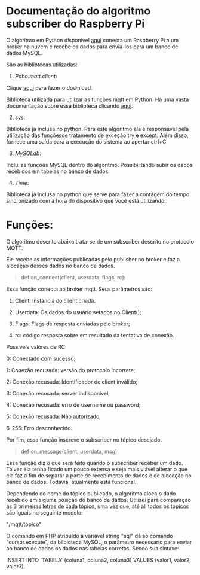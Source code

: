 # Documentação do algoritmo subscriber do Raspberry Pi

O algoritmo em Python disponível [aqui](https://github.com/Marcusharu/marcus.gc/blob/master/projeto_estacao/servidor/raspberrypi/subscriber.py) conecta um Raspberry Pi a um broker na nuvem e recebe os dados para enviá-los para um banco de dados MySQL.


São as bibliotecas utilizadas:

1. *Paho.mqtt.client*:

Clique [aqui](https://github.com/eclipse/paho.mqtt.python) para fazer o download.

Biblioteca utilizada para utilizar as funções mqtt em Python. Há uma vasta documentação sobre essa biblioteca clicando [aqui](http://www.steves-internet-guide.com/into-mqtt-python-client/).



2. *sys*:

Biblioteca já inclusa no python. Para este algoritmo ela é responsável pela utilização das funçõesde tratamento de exceção try e except. Além disso, fornece uma saída para a execução do sistema ao apertar ctrl+C.


3. *MySQLdb*:

Inclui as funções MySQL dentro do algoritmo. Possibilitando subir os dados recebidos em tabelas no banco de dados.


4. *Time*:

Biblioteca já inclusa no python que serve para fazer a contagem do tempo sincronizado com a hora do dispositivo que você está utilizando.



# Funções:
O algoritmo descrito abaixo trata-se de um subscriber descrito no protocolo MQTT.

Ele recebe as informações publicadas pelo publisher no broker e faz a alocação desses dados no banco de dados.


> def on_connect(client, userdata, flags, rc):

Essa função conecta ao broker mqtt. Seus parâmetros são:

1. Client: Instância do client criada.

2. Userdata: Os dados do usuário setados no Client();

3. Flags: Flags de resposta enviadas pelo  broker;

4. rc: código resposta sobre em resultado da tentativa de conexão.

Possíveis valores de RC:

0: Conectado com sucesso;

1: Conexão recusada: versão do protocolo incorreta;

2: Conexão recusada: Identificador de client inválido;

3: Conexão recusada: server indisponível;

4: Conexão recusada: erro de username ou password;

5: Conexão recusada: Não autorizado;

6-255: Erro desconhecido.


Por fim, essa função inscreve o subscriber no tópico desejado.


> def on_message(client, userdata, msg)


Essa função diz o que será feito quando o subscriber receber um dado.
Talvez ela tenha ficado um pouco extensa e seja mais viável alterar o que ela faz a fim de separar a parte de recebimento de dados e de alocação no banco de dados. Todavia, atualmente está funcional.


Dependendo do nome do tópico publicado, o algoritmo aloca o dado recebido em alguma posição do banco de dados. Utilizei para comparação as 3 primeiras letras de cada tópico, uma vez que, até ali todos os tópicos são iguais no seguinte modelo:

"/mqtt/tópico"

O comando em PHP atribuído a variável string "sql" dá ao comando "cursor.execute", da bilbioteca MySQL, o parâmetro necessário para enviar ao banco de dados os dados nas tabelas corretas. Sendo sua sintaxe:

INSERT INTO 'TABELA' (coluna1, coluna2, coluna3) VALUES (valor1, valor2, valor3).
